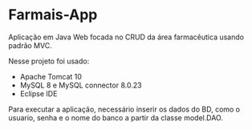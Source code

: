 # Farmais-App
Aplicação em Java Web focada no CRUD da área farmacêutica usando padrão MVC.

Nesse projeto foi usado:

<ul>
  <li>Apache Tomcat 10</li>
  <li>MySQL 8 e MySQL connector 8.0.23</li>
  <li>Eclipse IDE</li>
</ul>

Para executar a aplicação, necessário inserir os dados do BD, como o usuario, senha e o nome do banco a partir da classe model.DAO.
